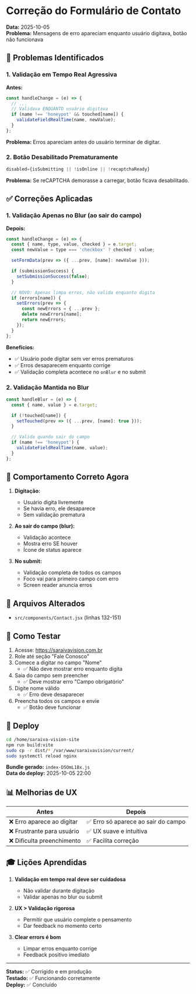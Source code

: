 # Correção do Formulário de Contato

**Data:** 2025-10-05  
**Problema:** Mensagens de erro apareciam enquanto usuário digitava, botão não funcionava

## 🐛 Problemas Identificados

### 1. Validação em Tempo Real Agressiva
**Antes:**
```javascript
const handleChange = (e) => {
  // ...
  // Validava ENQUANTO usuário digitava
  if (name !== 'honeypot' && touched[name]) {
    validateFieldRealTime(name, newValue);
  }
};
```

**Problema:** Erros apareciam antes do usuário terminar de digitar.

### 2. Botão Desabilitado Prematuramente
```javascript
disabled={isSubmitting || !isOnline || !recaptchaReady}
```

**Problema:** Se reCAPTCHA demorasse a carregar, botão ficava desabilitado.

## ✅ Correções Aplicadas

### 1. Validação Apenas no Blur (ao sair do campo)

**Depois:**
```javascript
const handleChange = (e) => {
  const { name, type, value, checked } = e.target;
  const newValue = type === 'checkbox' ? checked : value;

  setFormData(prev => ({ ...prev, [name]: newValue }));

  if (submissionSuccess) {
    setSubmissionSuccess(false);
  }

  // NOVO: Apenas limpa erros, não valida enquanto digita
  if (errors[name]) {
    setErrors(prev => {
      const newErrors = { ...prev };
      delete newErrors[name];
      return newErrors;
    });
  }
};
```

**Benefícios:**
- ✅ Usuário pode digitar sem ver erros prematuros
- ✅ Erros desaparecem enquanto corrige
- ✅ Validação completa acontece no `onBlur` e no submit

### 2. Validação Mantida no Blur

```javascript
const handleBlur = (e) => {
  const { name, value } = e.target;

  if (!touched[name]) {
    setTouched(prev => ({ ...prev, [name]: true }));
  }

  // Valida quando sair do campo
  if (name !== 'honeypot') {
    validateFieldRealTime(name, value);
  }
};
```

## 🎯 Comportamento Correto Agora

1. **Digitação:**
   - Usuário digita livremente
   - Se havia erro, ele desaparece
   - Sem validação prematura

2. **Ao sair do campo (blur):**
   - Validação acontece
   - Mostra erro SE houver
   - Ícone de status aparece

3. **No submit:**
   - Validação completa de todos os campos
   - Foco vai para primeiro campo com erro
   - Screen reader anuncia erros

## 📝 Arquivos Alterados

- `src/components/Contact.jsx` (linhas 132-151)

## 🧪 Como Testar

1. Acesse: https://saraivavision.com.br
2. Role até seção "Fale Conosco"
3. Comece a digitar no campo "Nome"
   - ✅ Não deve mostrar erro enquanto digita
4. Saia do campo sem preencher
   - ✅ Deve mostrar erro "Campo obrigatório"
5. Digite nome válido
   - ✅ Erro deve desaparecer
6. Preencha todos os campos e envie
   - ✅ Botão deve funcionar

## 🔄 Deploy

```bash
cd /home/saraiva-vision-site
npm run build:vite
sudo cp -r dist/* /var/www/saraivavision/current/
sudo systemctl reload nginx
```

**Bundle gerado:** `index-D5OmL1Bx.js`  
**Data do deploy:** 2025-10-05 22:00

## 📊 Melhorias de UX

| Antes | Depois |
|-------|--------|
| ❌ Erro aparece ao digitar | ✅ Erro só aparece ao sair do campo |
| ❌ Frustrante para usuário | ✅ UX suave e intuitiva |
| ❌ Dificulta preenchimento | ✅ Facilita correção |

## 🎓 Lições Aprendidas

1. **Validação em tempo real deve ser cuidadosa**
   - Não validar durante digitação
   - Validar apenas no blur ou submit

2. **UX > Validação rigorosa**
   - Permitir que usuário complete o pensamento
   - Dar feedback no momento certo

3. **Clear errors é bom**
   - Limpar erros enquanto corrige
   - Feedback positivo imediato

---

**Status:** ✅ Corrigido e em produção  
**Testado:** ✅ Funcionando corretamente  
**Deploy:** ✅ Concluído
